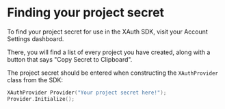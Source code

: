 # Finding your project secret

To find your project secret for use in the XAuth SDK, visit your Account Settings dashboard.

There, you will find a list of every project you have created, along with a button that says "Copy Secret to Clipboard".

The project secret should be entered when constructing the `XAuthProvider` class from the SDK:

```C++
XAuthProvider Provider("Your project secret here!");
Provider.Initialize();
```